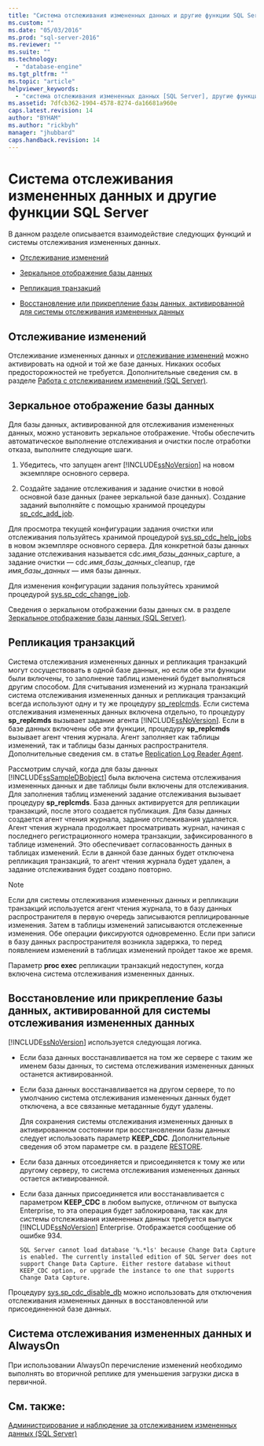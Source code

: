 ```yaml
---
title: "Система отслеживания измененных данных и другие функции SQL Server | Microsoft Docs"
ms.custom: ""
ms.date: "05/03/2016"
ms.prod: "sql-server-2016"
ms.reviewer: ""
ms.suite: ""
ms.technology: 
  - "database-engine"
ms.tgt_pltfrm: ""
ms.topic: "article"
helpviewer_keywords: 
  - "система отслеживания измененных данных [SQL Server], другие функции SQL Server и"
ms.assetid: 7dfcb362-1904-4578-8274-da16681a960e
caps.latest.revision: 14
author: "BYHAM"
ms.author: "rickbyh"
manager: "jhubbard"
caps.handback.revision: 14
---
```

# Система отслеживания измененных данных и другие функции SQL Server
  В данном разделе описывается взаимодействие следующих функций и системы отслеживания измененных данных.  
  
-   [Отслеживание изменений](#ChangeTracking)  
  
-   [Зеркальное отображение базы данных](#DatabaseMirroring)  
  
-   [Репликация транзакций](#TransReplication)  
  
-   [Восстановление или прикрепление базы данных, активированной для системы отслеживания измененных данных](#RestoreOrAttach)  
  
##  <a name="ChangeTracking"></a> Отслеживание изменений  
 Отслеживание измененных данных и [отслеживание изменений](../../relational-databases/track-changes/about-change-tracking-sql-server.md) можно активировать на одной и той же базе данных. Никаких особых предосторожностей не требуется. Дополнительные сведения см. в разделе [Работа с отслеживанием изменений (SQL Server)](../../relational-databases/track-changes/work-with-change-tracking-sql-server.md).  
  
##  <a name="DatabaseMirroring"></a> Зеркальное отображение базы данных  
 Для базы данных, активированной для отслеживания измененных данных, можно установить зеркальное отображение. Чтобы обеспечить автоматическое выполнение отслеживания и очистки после отработки отказа, выполните следующие шаги.  
  
1.  Убедитесь, что запущен агент [!INCLUDE[ssNoVersion](../../includes/ssnoversion-md.md)] на новом экземпляре основного сервера.  
  
2.  Создайте задание отслеживания и задание очистки в новой основной базе данных (ранее зеркальной базе данных). Создание заданий выполняйте с помощью хранимой процедуры [sp_cdc_add_job](../../relational-databases/system-stored-procedures/sys-sp-cdc-add-job-transact-sql.md).  
  
 Для просмотра текущей конфигурации задания очистки или отслеживания пользуйтесь хранимой процедурой [sys.sp_cdc_help_jobs](../../relational-databases/system-stored-procedures/sys-sp-cdc-help-jobs-transact-sql.md) в новом экземпляре основного сервера. Для конкретной базы данных задание отслеживания называется cdc.*имя_базы_данных*_capture, а задание очистки — cdc.*имя_базы_данных*_cleanup, где *имя_базы_данных* — имя базы данных.  
  
 Для изменения конфигурации задания пользуйтесь хранимой процедурой [sys.sp_cdc_change_job](../../relational-databases/system-stored-procedures/sys-sp-cdc-change-job-transact-sql.md).  
  
 Сведения о зеркальном отображении базы данных см. в разделе [Зеркальное отображение базы данных (SQL Server)](../../database-engine/database-mirroring/database-mirroring-sql-server.md).  
  
##  <a name="TransReplication"></a> Репликация транзакций  
 Система отслеживания измененных данных и репликация транзакций могут сосуществовать в одной базе данных, но если обе эти функции были включены, то заполнение таблиц изменений будет выполняться другим способом. Для считывания изменений из журнала транзакций система отслеживания измененных данных и репликация транзакций всегда используют одну и ту же процедуру [sp_replcmds](../../relational-databases/system-stored-procedures/sp-replcmds-transact-sql.md). Если система отслеживания измененных данных включена отдельно, то процедуру **sp_replcmds** вызывает задание агента [!INCLUDE[ssNoVersion](../../includes/ssnoversion-md.md)]. Если в базе данных включены обе эти функции, процедуру **sp_replcmds** вызывает агент чтения журнала. Агент заполняет как таблицы изменений, так и таблицы базы данных распространителя. Дополнительные сведения см. в статье [Replication Log Reader Agent](../../relational-databases/replication/agents/replication-log-reader-agent.md).  
  
 Рассмотрим случай, когда для базы данных [!INCLUDE[ssSampleDBobject](../../includes/sssampledbobject-md.md)] была включена система отслеживания измененных данных и две таблицы были включены для отслеживания. Для заполнения таблиц изменений задание отслеживания вызывает процедуру **sp_replcmds**. База данных активируется для репликации транзакций, после этого создается публикация. Для базы данных создается агент чтения журнала, задание отслеживания удаляется. Агент чтения журнала продолжает просматривать журнал, начиная с последнего регистрационного номера транзакции, зафиксированного в таблице изменений. Это обеспечивает согласованность данных в таблицах изменений. Если в данной базе данных будет отключена репликация транзакций, то агент чтения журнала будет удален, а задание отслеживания будет создано повторно.  
  
> [!NOTE]  
>  Если для системы отслеживания измененных данных и репликации транзакций используется агент чтения журнала, то в базу данных распространителя в первую очередь записываются реплицированные изменения. Затем в таблицы изменений записываются отслеженные изменения. Обе операции фиксируются одновременно. Если при записи в базу данных распространителя возникла задержка, то перед появлением изменений в таблицах изменений пройдет такое же время.  
  
 Параметр **proc exec** репликации транзакций недоступен, когда включена система отслеживания измененных данных.  
  
##  <a name="RestoreOrAttach"></a> Восстановление или прикрепление базы данных, активированной для системы отслеживания измененных данных  
 [!INCLUDE[ssNoVersion](../../includes/ssnoversion-md.md)] используется следующая логика.  
  
-   Если база данных восстанавливается на том же сервере с таким же именем базы данных, то система отслеживания измененных данных останется активированной.  
  
-   Если база данных восстанавливается на другом сервере, то по умолчанию система отслеживания измененных данных будет отключена, а все связанные метаданные будут удалены.  
  
     Для сохранения системы отслеживания измененных данных в активированном состоянии при восстановлении базы данных следует использовать параметр **KEEP_CDC**. Дополнительные сведения об этом параметре см. в разделе [RESTORE](../Topic/RESTORE%20\(Transact-SQL\).md).  
  
-   Если база данных отсоединяется и присоединяется к тому же или другому серверу, то система отслеживания измененных данных остается активированной.  
  
-   Если база данных присоединяется или восстанавливается с параметром **KEEP_CDC** в любом выпуске, отличном от выпуска Enterprise, то эта операция будет заблокирована, так как для системы отслеживания измененных данных требуется выпуск [!INCLUDE[ssNoVersion](../../includes/ssnoversion-md.md)] Enterprise. Отображается сообщение об ошибке 934.  
  
     `SQL Server cannot load database '%.*ls' because Change Data Capture is enabled. The currently installed edition of SQL Server does not support Change Data Capture. Either restore database without KEEP_CDC option, or upgrade the instance to one that supports Change Data Capture.`  
  
 Процедуру [sys.sp_cdc_disable_db](../../relational-databases/system-stored-procedures/sys-sp-cdc-disable-db-transact-sql.md) можно использовать для отключения отслеживания измененных данных в восстановленной или присоединенной базе данных.  
  
## Система отслеживания измененных данных и AlwaysOn  
 При использовании AlwaysOn перечисление изменений необходимо выполнять во вторичной реплике для уменьшения загрузки диска в первичной.  
  
## См. также:  
 [Администрирование и наблюдение за отслеживанием измененных данных (SQL Server)](../../relational-databases/track-changes/administer-and-monitor-change-data-capture-sql-server.md)  
  
  